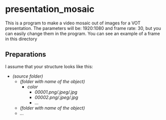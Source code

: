  # presentation_mosaic

This is a program to make a video mosaic out of images for a VOT presentation.
The parameters will be: 1920:1080 and frame rate: 30, but you can easily change them in the program.
You can see an example of a frame in this directory
## Preparations

I assume that your structure looks like this:
<i>
* (source folder)
    * (folder with name of the object)
        * color
            * 00001.png/.jpeg/.jpg
            * 00002.png/.jpeg/.jpg
            * ...
    * (folder with name of the object)
    * ...
</i>
